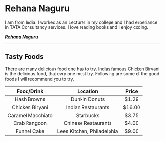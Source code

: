 # Rehana Naguru

I am from India. I worked as an Lecturer in my college,and I had experiance in TATA Consultancy services. I love reading books and I enjoy coding.

 ***[Rehana Naguru](Rehana_naguru.jpg)*** 

 ---

 ## Tasty Foods 

There are many delicious food one has to try. Indias famous Chicken Biryani is the delicious food, that evry one must try. Following are some of the good foods I will recommend you to try. 

   | Food/Drink | Location | Price | 
   | :---:      |  :---:   |:---:  |
   | Hash Browns | Dunkin Donuts | $1.29 |
   | Chicken Biryani  | Indian Restaurants | $16.00 |
   | Caramel Macchiato | Starbucks | $3.75 |
   | Crab Rangoon | Chinese Restaurants | $4.00 |
   | Funnel Cake | Lees Kitchen, Philadelphia | $9.00 | 

